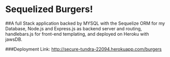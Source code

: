 # Sequelized Burgers! 
##A full Stack application backed by MYSQL with the Sequelize ORM for my Database, Node.js and Express.js as backend server and routing, handlebars.js for front-end templating, and deployed on Heroku with jawsDB.

###Deployment Link:
<http://secure-tundra-22094.herokuapp.com/burgers>   
